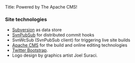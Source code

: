 Title: Powered by The Apache CMS!

### Site technologies

- [Subversion](http://subversion.apache.org/) as data store
- [SvnPubSub](https://journal.paul.querna.org/articles/2010/10/22/evolution-of-apaches-websites/) for distributed commit hooks
- SvnWcSub (SvnPubSub client) for triggering live site builds
- [Apache CMS](http://www.apache.org/dev/cms) for the build and online editing technologies
- [Twitter Bootstrap](http://github.com/twbs/bootstrap).
- Logo design by graphics artist Joel Suraci.

